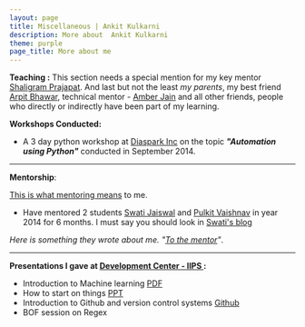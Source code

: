 ```yaml
---
layout: page
title: Miscellaneous | Ankit Kulkarni
description: More about  Ankit Kulkarni
theme: purple
page_title: More about me
---
```




**Teaching :** This section needs a special mention for my key mentor [Shaligram Prajapat](https://sites.google.com/site/shaligramiipsdavvindore/). And last but not the least *my parents*, my best friend [Arpit Bhawar](http://goo.gl/FT0Tm9), technical mentor - [Amber Jain](http://amberja.in/) and all other friends, people who directly or indirectly have been part of my learning.

**Workshops Conducted:**

* A 3 day python workshop at [Diaspark Inc](http://www.diaspark.com/) on the topic ***"Automation using Python"*** conducted in September 2014.
<hr>

**Mentorship**:

[This is what mentoring means](http://blog.flaper87.com/post/mentoring-others-and-yourself/) to me.

* Have mentored 2 students [Swati Jaiswal](http://swatij.me/mentors/Ankit-kulkarni/to-the-mentor/") and [Pulkit Vaishnav](https://github.com/pulkitvaishnav/) in year 2014 for 6 months. I must say you should look in [Swati's blog](http://swatij.me)

*Here is something they wrote about me. "[To the mentor](http://swati-jaiswal.github.io/mentors/Ankit-kulkarni/to-the-mentor/)"*.


<hr>

**Presentations I gave at [Development Center - IIPS ](http://iips.edu.in/development_center.php):**

* Introduction to Machine learning [PDF](https://drive.google.com/file/d/0B9Wf2ueFSE67Nm9VdEFJU1gwWlE/view?usp=sharing)
* How to start on things [PPT](https://docs.google.com/presentation/d/1I-ioTDhMrEVgK6w9UdD2X8-ICqPr8BSpIZ310jLABWM/pub?start=true&loop=false&delayms=3000)
* Introduction to Github and version control systems [Github](https://github.com/Ankit-Kulkarni/github-tutorial)
* BOF session on Regex 